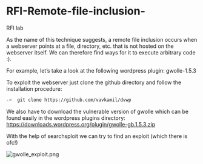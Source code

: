 # RFI-Remote-file-inclusion-
RFI lab

As the name of this technique suggests, a remote file inclusion occurs when a webserver points at a file, directory, etc. that is not hosted on the webserver itself. We can therefore find ways for it to execute arbitrary code :).

For example, let’s take a look at the following wordpress plugin: gwolle-1.5.3

To exploit the webserver just clone the github directory and follow the installation procedure:

```Bash
->  git clone https://github.com/vavkamil/dvwp
```
We also have to download the vulnerable version of gwolle which can be found easily in the wordpress plugins directory: https://downloads.wordpress.org/plugin/gwolle-gb.1.5.3.zip

With the help of searchsploit we can try to find an exploit (which there is ofc!)

![gwolle_exploit.png](https://prod-files-secure.s3.us-west-2.amazonaws.com/1cfc655f-98d7-415f-8750-3f1a8ef1a365/3197af17-ff68-4293-9934-9c848a0e7a91/e35d5b81-c953-430a-abb5-0f575a13f4c5.png)
